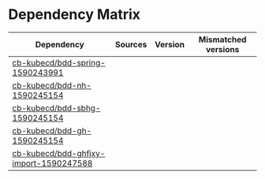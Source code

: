 # Dependency Matrix

Dependency | Sources | Version | Mismatched versions
---------- | ------- | ------- | -------------------
[cb-kubecd/bdd-spring-1590243991](https://github.com/cb-kubecd/bdd-spring-1590243991.git) |  | []() | 
[cb-kubecd/bdd-nh-1590245154](https://github.com/cb-kubecd/bdd-nh-1590245154.git) |  | []() | 
[cb-kubecd/bdd-sbhg-1590245154](https://github.com/cb-kubecd/bdd-sbhg-1590245154.git) |  | []() | 
[cb-kubecd/bdd-gh-1590245154](https://github.com/cb-kubecd/bdd-gh-1590245154.git) |  | []() | 
[cb-kubecd/bdd-ghfjxy-import-1590247588](https://github.com/cb-kubecd/bdd-ghfjxy-import-1590247588.git) |  | []() | 
